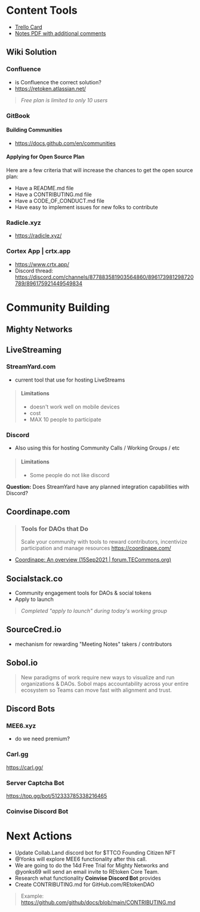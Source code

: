 # Content Tools
* [Trello Card](https://trello.com/c/GOMc14SA)
* [Notes PDF with additional comments](https://trello.com/1/cards/6130960531760836dd97bd08/attachments/616c5619b695594c32b5ded9/download/notes_2021-10-16T1300MDT_ct0wg1.pdf)

## Wiki Solution

### Confluence
* is Confluence the correct solution?
* https://retoken.atlassian.net/

> *Free plan is limited to only 10 users*

### GitBook

#### Building Communities
* https://docs.github.com/en/communities

#### Applying for Open Source Plan

Here are a few criteria that will increase the chances to get the open source plan:

* Have a README.md file
* Have a CONTRIBUTING.md file
* Have a CODE_OF_CONDUCT.md file
* Have easy to implement issues for new folks to contribute

### Radicle.xyz
* https://radicle.xyz/

### Cortex App | crtx.app
* https://www.crtx.app/
* Discord thread: https://discord.com/channels/877883581903564860/896173981298720789/896175921449549834

# Community Building

## Mighty Networks

## LiveStreaming

### StreamYard.com
- current tool that use for hosting LiveStreams
> #### Limitations
> * doesn't work well on mobile devices
> * cost
> * MAX 10 people to participate

### Discord
- Also using this for hosting Community Calls / Working Groups / etc
> #### Limitations
> * Some people do not like discord

__**Question:**__
Does StreamYard have any planned integration capabilities with Discord?

## Coordinape.com
> ### Tools for DAOs that Do
> Scale your community with tools to reward contributors, incentivize participation and manage resources
https://coordinape.com/
> 
* [Coordinape: An overview (15Sep2021 | forum.TECommons.org)](https://forum.tecommons.org/t/coordinape-an-overview/616)

## Socialstack.co
* Community engagement tools for DAOs & social tokens
* Apply to launch

> *Completed "apply to launch" during today's working group*

## SourceCred.io
- mechanism for rewarding "Meeting Notes" takers / contributors

## Sobol.io
> New paradigms of work require new ways to visualize and run organizations & DAOs. Sobol maps accountability across your entire ecosystem so Teams can move fast with alignment and trust.

## Discord Bots

### MEE6.xyz
* do we need premium?

### Carl.gg
https://carl.gg/

### Server Captcha Bot
https://top.gg/bot/512333785338216465

### Coinvise Discord Bot

# Next Actions
* Update Collab.Land discord bot for $TTCO Founding Citizen NFT
* @Yonks will explore MEE6 functionality after this call.
* We are going to do the 14d Free Trial for Mighty Networks and @yonks69 will send an email invite to REtoken Core Team.
* Research what functionality **Coinvise Discord Bot** provides
* Create CONTRIBUTING.md for GitHub.com/REtokenDAO
> Example: https://github.com/github/docs/blob/main/CONTRIBUTING.md
